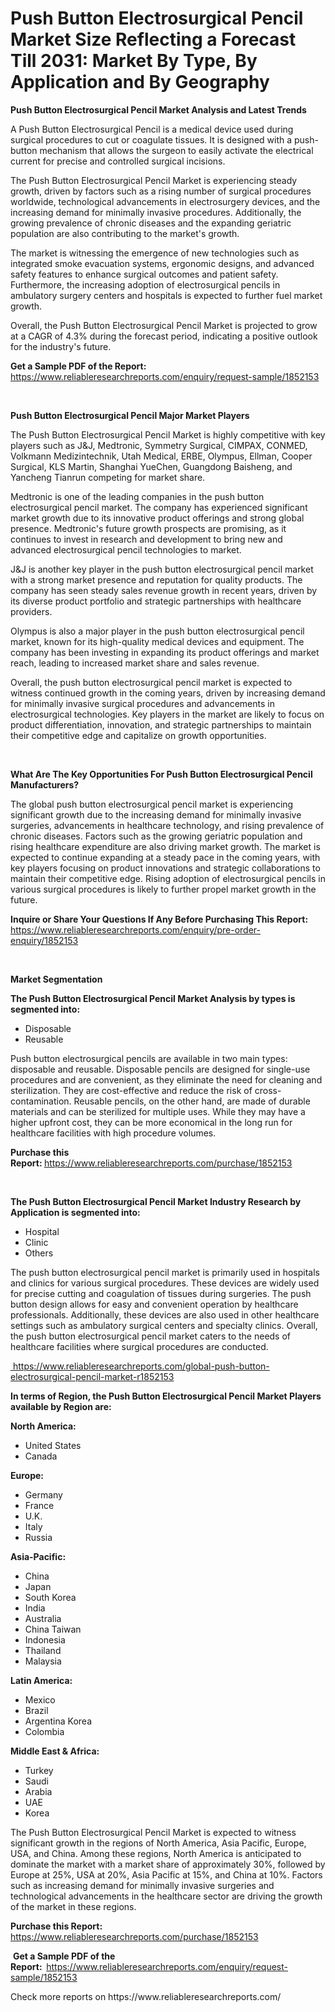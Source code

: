 <p><h1>Push Button Electrosurgical Pencil Market Size Reflecting a Forecast Till 2031: Market By Type, By Application and By Geography</h1></p><p><strong>Push Button Electrosurgical Pencil Market Analysis and Latest Trends</strong></p>
<p><p>A Push Button Electrosurgical Pencil is a medical device used during surgical procedures to cut or coagulate tissues. It is designed with a push-button mechanism that allows the surgeon to easily activate the electrical current for precise and controlled surgical incisions.</p><p>The Push Button Electrosurgical Pencil Market is experiencing steady growth, driven by factors such as a rising number of surgical procedures worldwide, technological advancements in electrosurgery devices, and the increasing demand for minimally invasive procedures. Additionally, the growing prevalence of chronic diseases and the expanding geriatric population are also contributing to the market's growth.</p><p>The market is witnessing the emergence of new technologies such as integrated smoke evacuation systems, ergonomic designs, and advanced safety features to enhance surgical outcomes and patient safety. Furthermore, the increasing adoption of electrosurgical pencils in ambulatory surgery centers and hospitals is expected to further fuel market growth.</p><p>Overall, the Push Button Electrosurgical Pencil Market is projected to grow at a CAGR of 4.3% during the forecast period, indicating a positive outlook for the industry's future.</p></p>
<p><strong>Get a Sample PDF of the Report:&nbsp;</strong> <a href="https://www.reliableresearchreports.com/enquiry/request-sample/1852153">https://www.reliableresearchreports.com/enquiry/request-sample/1852153</a></p>
<p>&nbsp;</p>
<p><strong>Push Button Electrosurgical Pencil Major Market Players</strong></p>
<p><p>The Push Button Electrosurgical Pencil Market is highly competitive with key players such as J&J, Medtronic, Symmetry Surgical, CIMPAX, CONMED, Volkmann Medizintechnik, Utah Medical, ERBE, Olympus, Ellman, Cooper Surgical, KLS Martin, Shanghai YueChen, Guangdong Baisheng, and Yancheng Tianrun competing for market share.</p><p>Medtronic is one of the leading companies in the push button electrosurgical pencil market. The company has experienced significant market growth due to its innovative product offerings and strong global presence. Medtronic's future growth prospects are promising, as it continues to invest in research and development to bring new and advanced electrosurgical pencil technologies to market.</p><p>J&J is another key player in the push button electrosurgical pencil market with a strong market presence and reputation for quality products. The company has seen steady sales revenue growth in recent years, driven by its diverse product portfolio and strategic partnerships with healthcare providers.</p><p>Olympus is also a major player in the push button electrosurgical pencil market, known for its high-quality medical devices and equipment. The company has been investing in expanding its product offerings and market reach, leading to increased market share and sales revenue.</p><p>Overall, the push button electrosurgical pencil market is expected to witness continued growth in the coming years, driven by increasing demand for minimally invasive surgical procedures and advancements in electrosurgical technologies. Key players in the market are likely to focus on product differentiation, innovation, and strategic partnerships to maintain their competitive edge and capitalize on growth opportunities.</p></p>
<p>&nbsp;</p>
<p><strong>What Are The Key Opportunities For Push Button Electrosurgical Pencil Manufacturers?</strong></p>
<p><p>The global push button electrosurgical pencil market is experiencing significant growth due to the increasing demand for minimally invasive surgeries, advancements in healthcare technology, and rising prevalence of chronic diseases. Factors such as the growing geriatric population and rising healthcare expenditure are also driving market growth. The market is expected to continue expanding at a steady pace in the coming years, with key players focusing on product innovations and strategic collaborations to maintain their competitive edge. Rising adoption of electrosurgical pencils in various surgical procedures is likely to further propel market growth in the future.</p></p>
<p><strong>Inquire or Share Your Questions If Any Before Purchasing This Report:</strong> <a href="https://www.reliableresearchreports.com/enquiry/pre-order-enquiry/1852153">https://www.reliableresearchreports.com/enquiry/pre-order-enquiry/1852153</a></p>
<p>&nbsp;</p>
<p><strong>Market Segmentation</strong></p>
<p><strong>The Push Button Electrosurgical Pencil Market Analysis by types is segmented into:</strong></p>
<p><ul><li>Disposable</li><li>Reusable</li></ul></p>
<p><p>Push button electrosurgical pencils are available in two main types: disposable and reusable. Disposable pencils are designed for single-use procedures and are convenient, as they eliminate the need for cleaning and sterilization. They are cost-effective and reduce the risk of cross-contamination. Reusable pencils, on the other hand, are made of durable materials and can be sterilized for multiple uses. While they may have a higher upfront cost, they can be more economical in the long run for healthcare facilities with high procedure volumes.</p></p>
<p><strong>Purchase this Report:&nbsp;</strong><a href="https://www.reliableresearchreports.com/purchase/1852153">https://www.reliableresearchreports.com/purchase/1852153</a></p>
<p>&nbsp;</p>
<p><strong>The Push Button Electrosurgical Pencil Market Industry Research by Application is segmented into:</strong></p>
<p><ul><li>Hospital</li><li>Clinic</li><li>Others</li></ul></p>
<p><p>The push button electrosurgical pencil market is primarily used in hospitals and clinics for various surgical procedures. These devices are widely used for precise cutting and coagulation of tissues during surgeries. The push button design allows for easy and convenient operation by healthcare professionals. Additionally, these devices are also used in other healthcare settings such as ambulatory surgical centers and specialty clinics. Overall, the push button electrosurgical pencil market caters to the needs of healthcare facilities where surgical procedures are conducted.</p></p>
<p><a href="https://www.reliableresearchreports.com/global-push-button-electrosurgical-pencil-market-r1852153">&nbsp;https://www.reliableresearchreports.com/global-push-button-electrosurgical-pencil-market-r1852153</a></p>
<p><strong>In terms of Region, the Push Button Electrosurgical Pencil Market Players available by Region are:</strong></p>
<p>
    <p> <strong> North America: </strong>
        <ul>
            <li>United States</li>
            <li>Canada</li>
        </ul>
        </p> 
    <p> <strong> Europe: </strong>
        <ul>
            <li>Germany</li>
            <li>France</li>
            <li>U.K.</li>
            <li>Italy</li>
            <li>Russia</li>
        </ul>
        </p> 
    <p> <strong> Asia-Pacific: </strong>
        <ul>
            <li>China</li>
            <li>Japan</li>
            <li>South Korea</li>
            <li>India</li>
            <li>Australia</li>
            <li>China Taiwan</li>
            <li>Indonesia</li>
            <li>Thailand</li>
            <li>Malaysia</li>
        </ul>
        </p> 
    <p> <strong> Latin America: </strong>
        <ul>
            <li>Mexico</li>
            <li>Brazil</li>
            <li>Argentina Korea</li>
            <li>Colombia</li>
        </ul>
        </p> 
    <p> <strong> Middle East & Africa: </strong>
        <ul>
            <li>Turkey</li>
            <li>Saudi</li>
            <li>Arabia</li>
            <li>UAE</li>
            <li>Korea</li>
        </ul>
    </p>
    </p>
<p><p>The Push Button Electrosurgical Pencil Market is expected to witness significant growth in the regions of North America, Asia Pacific, Europe, USA, and China. Among these regions, North America is anticipated to dominate the market with a market share of approximately 30%, followed by Europe at 25%, USA at 20%, Asia Pacific at 15%, and China at 10%. Factors such as increasing demand for minimally invasive surgeries and technological advancements in the healthcare sector are driving the growth of the market in these regions.</p></p>
<p><strong>Purchase this Report: </strong><a href="https://www.reliableresearchreports.com/purchase/1852153">https://www.reliableresearchreports.com/purchase/1852153</a></p>
<p>&nbsp;<strong>Get a Sample PDF of the Report:&nbsp;&nbsp;</strong><a href="https://www.reliableresearchreports.com/enquiry/request-sample/1852153">https://www.reliableresearchreports.com/enquiry/request-sample/1852153</a></p>
<p><strong></strong></p>
<p>Check more reports on https://www.reliableresearchreports.com/</p>